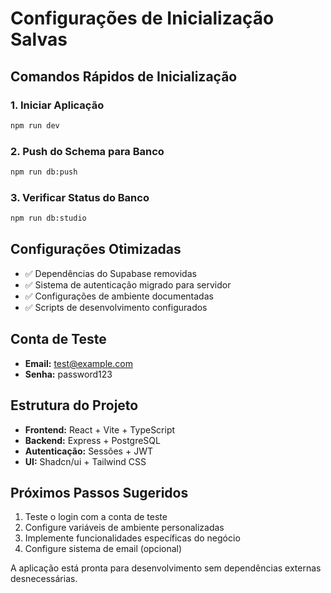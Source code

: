 # Configurações de Inicialização Salvas

## Comandos Rápidos de Inicialização

### 1. Iniciar Aplicação
```bash
npm run dev
```

### 2. Push do Schema para Banco
```bash
npm run db:push
```

### 3. Verificar Status do Banco
```bash
npm run db:studio
```

## Configurações Otimizadas

- ✅ Dependências do Supabase removidas
- ✅ Sistema de autenticação migrado para servidor
- ✅ Configurações de ambiente documentadas
- ✅ Scripts de desenvolvimento configurados

## Conta de Teste

- **Email:** test@example.com
- **Senha:** password123

## Estrutura do Projeto

- **Frontend:** React + Vite + TypeScript
- **Backend:** Express + PostgreSQL
- **Autenticação:** Sessões + JWT
- **UI:** Shadcn/ui + Tailwind CSS

## Próximos Passos Sugeridos

1. Teste o login com a conta de teste
2. Configure variáveis de ambiente personalizadas
3. Implemente funcionalidades específicas do negócio
4. Configure sistema de email (opcional)

A aplicação está pronta para desenvolvimento sem dependências externas desnecessárias.
